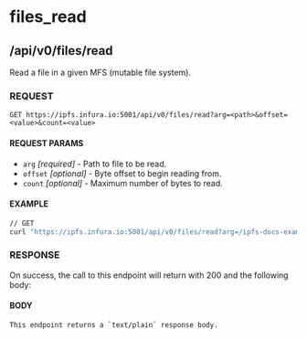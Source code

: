 # files_read

## /api/v0/files/read

Read a file in a given MFS (mutable file system).

### REQUEST

`GET https://ipfs.infura.io:5001/api/v0/files/read?arg=<path>&offset=<value>&count=<value>`

#### REQUEST PARAMS
- `arg` _[required]_ - Path to file to be read.
- `offset` _[optional]_ - Byte offset to begin reading from.
- `count` _[optional]_ - Maximum number of bytes to read.

#### EXAMPLE
```bash
// GET
curl "https://ipfs.infura.io:5001/api/v0/files/read?arg=/ipfs-docs-example"
```

### RESPONSE

On success, the call to this endpoint will return with 200 and the following body:

#### BODY
```
This endpoint returns a `text/plain` response body.
```
